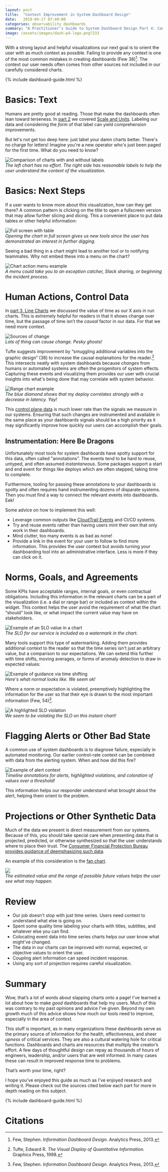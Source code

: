```yaml
---
layout: post
title:  "Context Improvement in System Dashboard Design"
date:   2019-04-17 07:49:00
categories: observability dashboards
summary: "A Practitioner's Guide to System Dashboard Design Part 4: Context Improvement."
image: /assets/images/dash-p4-logo.png?233
---
```


With a strong layout and helpful visualizations our next goal is to orient the user with as much context as possible. Failing to provide any context is one of the most common mistakes in creating dashboards (Few 38)[^1]. The context our user needs often comes from other sources not included in our carefully considered charts.

{% include dashboard-guide.html %}

# Basics: Text

Humans are pretty good at reading. Those that make the dashboards often lean toward terseness. In [part 2](http://onemogin.com/observability/dashboards/practitioners-guide-to-system-dashboard-design-p2.html) we covered [Scale and Units](http://localhost:4000/observability/dashboards/practitioners-guide-to-system-dashboard-design-p2.html#scale-and-units). Labeling our data and considering the _form_ of that label can yield comprehension improvements.

But let's not get too deep here: just label your damn charts better. There's no charge for letters! Imagine you're a new operator who's just been paged for the first time. What do you need to know?

![Comparison of charts with and without labels](/assets/images/dash-p4-text.png)
<br>_The left chart has no effort. The right side has reasonable labels to help the user understand the context of the visualization._

# Basics: Next Steps

If a user wants to know more about this visualization, how can they get there? A common pattern is clicking on the title to open a fullscreen version that may allow further slicing and dicing. This a convenient place to put data tables or other helpful information:

![Full screen with table](/assets/images/dash-p4-fullscreen.png)
<br>_Opening the chart in full screen gives us new tools since the user has demonstrated an interest in further digging._

Seeing a bad thing in a chart might lead to another tool or to notifying teammates. Why not embed these into a menu on the chart?

![Chart action menu example](/assets/images/dash-p4-chart-actions.png)
<br>_A menu could take you to an exception catcher, Slack sharing, or beginning the incident process._


# Human Actions, Control Data
In [part 3, Line Charts](http://onemogin.com/observability/dashboards/practitioners-guide-to-system-dashboard-design-p3.html#line-charts) we discussed the value of time as our X axis in run charts. This is extremely helpful for readers in that it shows change over time, but the passage of time isn’t the _causal_ factor in our data. For that we need more context.

![Sources of change](/assets/images/dash-p4-changes.png)
<br>_Lots of thing can cause change. Pesky ghosts!_

Tufte suggests improvement by “smuggling additional variables into the graphic design” (38) to increase the causal explanations for the reader.[^2] This intersects neatly with system dashboards because _changes_ from humans or automated systems are often the progenitors of system effects. Capturing these events and visualizing them provides our user with crucial insights into what's being done that may correlate with system behavior.

![Range chart example](/assets/images/dash-p4-deploy.png)
<br>_The blue diamond shows that my deploy correlates strongly with a decrease in latency. Yay!_

This [control plane data](https://en.wikipedia.org/wiki/Control_plane) is much lower rate than the signals we measure in our systems. Ensuring that such changes are instrumented and available in the same place as your dashboards signals should be a high priority as it may significantly improve how quickly our users can accomplish their goals.

## Instrumentation: Here Be Dragons
Unfortunately most tools for system dashboards have spotty support for this data, often called "annotations". The events tend to be hard to reuse, untyped, and often assumed _instantaneous_. Some packages support a start and end event for things like deploys which are often stepped, taking time to complete.

Furthermore, tooling for passing these annotations to your dashboards is spotty and often requires hand instrumenting dozens of disparate systems. Then you must find a way to connect the relevant events into dashboards. Eek!

Some advice on how to implement this well:

* Leverage common outputs like [CloudTrail Events](https://docs.aws.amazon.com/awscloudtrail/latest/userguide/cloudtrail-user-guide.html) and CI/CD systems.
* Try and reuse events rather than having users mint their own that only work in their dashboards.
* Mind clutter, too many events is as bad as none!
* Provide a link in the event for your user to follow to find more information. This provides the user context but avoids turning your dashboarding tool into an administrative interface. Less is more if they can click on it.

# Norms, Goals, and Agreements
Some KPIs have acceptable ranges, internal goals, or even contractual obligations. Including this information in the relevant charts can be a part of the visualization (i.e. a dial or range bar) or included as context within the widget. This context helps the user avoid the requirement of what the chart “should” look like, or what impact the current value may have on stakeholders.

![Example of an SLO value in a chart](/assets/images/dash-p4-slo.png)
<br>_The SLO for our service is included as a watermark in the chart._

Many tools support this type of watermarking. Adding them provides additional context to the reader so that the time series isn't just an arbitrary value, but a comparison to our expectations. We can extend this further with time shifts, moving averages, or forms of anomaly detection to draw in expected values:

![Example of guidance via time shifting](/assets/images/dash-p4-normal.png)
<br>_Here's what normal looks like. We seem ok!_

Where a norm or expectation is violated, preemptively highlighting the information for the user so that their eye is drawn to the most important information (Few, 54)[^1].

![A highlighted SLO violation](/assets/images/dash-p4-highlight.png)
<br>_We seem to be violating the SLO on this instant chart!_

# Flagging Alerts or Other Bad State
A common use of system dashboards is to diagnose failure, especially in automated monitoring. Our earlier control-rate context can be combined with data from the alerting system. When and how did this fire?

![Example of alert context](/assets/images/dash-p4-bad.png)
<br>_Timeline annotations for alerts, highlighted violations, and coloration of values over a threshold!_

This information helps our responder understand what brought about the alert, helping them orient to the problem.

# Projections or Other Synthetic Data
Much of the data we present is direct measurement from our systems. Because of this, you should take special care when presenting data that is projected, predicted, or otherwise synthesized so that the user understands where to place their trust. The [Consumer Financial Protection Bureau provides guidance of deemphasizing such data](https://cfpb.github.io/design-manual/data-visualization/emphasis.html#projected-values).

An example of this consideration is the [fan chart](https://en.wikipedia.org/wiki/Fan_chart_(time_series)).

![](/assets/images/dash-p4-fan.jpg)
<br>_The estimated value and the range of possible future values helps the user see what may happen._

# Review
* Our job doesn't stop with just time series. Users need context to understand what else is going on.
* Spent some quality time labeling your charts with titles, subtitles, and whatever else you can find.
* Colocating event data into time series charts helps our user know what might've changed.
* The data in our charts can be improved with normal, expected, or objective values to orient the user.
* Coupling alert information can speed incident response.
* Using any sort of projection requires careful visualization.

# Summary
Wow, that’s a lot of words about slapping charts onto a page! I've learned a lot about how to make _good_ dashboards that help my users. Much of this was contrary to my past opinions and advice I've given. Beyond my own growth much of this advice shows how much our tools need to improve, especially in the area of context.

This stuff is important, as in many organizations these dashboards serve as the primary source of information for the health, effectiveness, and sheer _upness_ of critical services. They are also a cultural watering hole for critical functions. Dashboards and charts are resources that multiply the creator’s effort. A few days of thoughtful design can repay as thousands of hours of engineers, leadership, and/or users that are well informed. In many cases these can result in improved response time to problems.

That’s worth your time, right?

I hope you’ve enjoyed this guide as much as I've enjoyed research and writing it. Please check out the sources cited below each part for more in depth reading on this subject.

{% include dashboard-guide.html %}

# Citations
[^1]: Few, Stephen. _Information Dashboard Design_. Analytics Press, 2013.
[^2]: Tufte, Edward R. _The Visual Display of Quantitative Information._ Graphics Press, 1998.
